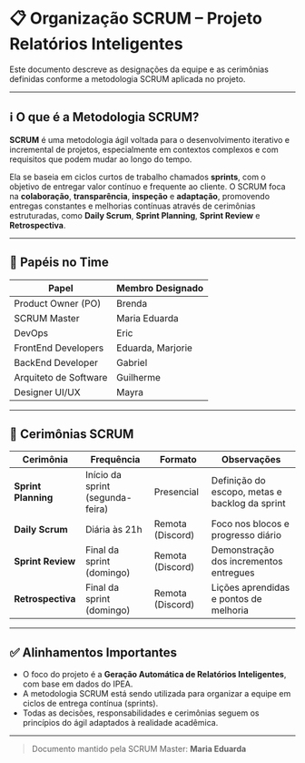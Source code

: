 # 📋 Organização SCRUM – Projeto Relatórios Inteligentes

Este documento descreve as designações da equipe e as cerimônias definidas conforme a metodologia SCRUM aplicada no projeto.

---

## ℹ️ O que é a Metodologia SCRUM?

**SCRUM** é uma metodologia ágil voltada para o desenvolvimento iterativo e incremental de projetos, especialmente em contextos complexos e com requisitos que podem mudar ao longo do tempo. 

Ela se baseia em ciclos curtos de trabalho chamados **sprints**, com o objetivo de entregar valor contínuo e frequente ao cliente. O SCRUM foca na **colaboração**, **transparência**, **inspeção** e **adaptação**, promovendo entregas constantes e melhorias contínuas através de cerimônias estruturadas, como **Daily Scrum**, **Sprint Planning**, **Sprint Review** e **Retrospectiva**.

---

## 👥 Papéis no Time

| Papel         | Membro Designado       |
|---------------|-------------------------|
| Product Owner (PO) | Brenda |
| SCRUM Master        | Maria Eduarda |
| DevOps              | Eric |
| FrontEnd Developers | Eduarda, Marjorie |
| BackEnd Developer   | Gabriel |
| Arquiteto de Software | Guilherme |
| Designer UI/UX      | Mayra |

---

## 🔄 Cerimônias SCRUM

| Cerimônia             | Frequência     | Formato         | Observações |
|-----------------------|----------------|------------------|-------------|
| **Sprint Planning**   | Início da sprint (segunda-feira) | Presencial     | Definição do escopo, metas e backlog da sprint |
| **Daily Scrum**       | Diária às 21h  | Remota (Discord) | Foco nos blocos e progresso diário |
| **Sprint Review**     | Final da sprint (domingo) | Remota (Discord) | Demonstração dos incrementos entregues |
| **Retrospectiva**     | Final da sprint (domingo) | Remota (Discord) | Lições aprendidas e pontos de melhoria |

---

## ✅ Alinhamentos Importantes

- O foco do projeto é a **Geração Automática de Relatórios Inteligentes**, com base em dados do IPEA.
- A metodologia SCRUM está sendo utilizada para organizar a equipe em ciclos de entrega contínua (sprints).
- Todas as decisões, responsabilidades e cerimônias seguem os princípios do ágil adaptados à realidade acadêmica.

---

> Documento mantido pela SCRUM Master: **Maria Eduarda**
